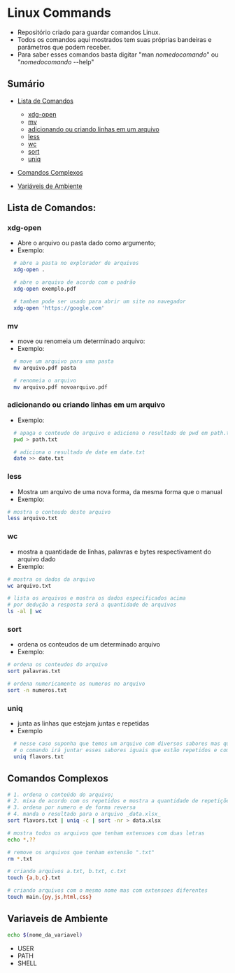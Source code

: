 # Linux Commands

- Repositório criado para guardar comandos Linux.
- Todos os comandos aqui mostrados tem suas próprias bandeiras e parâmetros que podem receber.
- Para saber esses comandos basta digitar "man _nomedocomando_" ou "_nomedocomando_ --help"

## Sumário

- [Lista de Comandos](#lista-de-comandos)

  - [xdg-open](#xdg-open)
  - [mv](#mv)
  - [adicionando ou criando linhas em um arquivo](#adicionando-ou-criando-linhas-em-um-arquivo)
  - [less](#less)
  - [wc](#wc)
  - [sort](#)
  - [uniq](#uniq)

- [Comandos Complexos](#comandos-complexos)
- [Variáveis de Ambiente](#variaveis-de-ambiente)

## Lista de Comandos:

### xdg-open

- Abre o arquivo ou pasta dado como argumento;
- Exemplo:

```bash
  # abre a pasta no explorador de arquivos
  xdg-open .

  # abre o arquivo de acordo com o padrão
  xdg-open exemplo.pdf

  # tambem pode ser usado para abrir um site no navegador
  xdg-open 'https://google.com'
```

### mv

- move ou renomeia um determinado arquivo:
- Exemplo:

```bash
  # move um arquivo para uma pasta
  mv arquivo.pdf pasta

  # renomeia o arquivo
  mv arquivo.pdf novoarquivo.pdf
```

### adicionando ou criando linhas em um arquivo

- Exemplo:

```bash
  # apaga o conteudo do arquivo e adiciona o resultado de pwd em path.txt
  pwd > path.txt

  # adiciona o resultado de date em date.txt
  date >> date.txt
```

### less

- Mostra um arquivo de uma nova forma, da mesma forma que o manual
- Exemplo:

```bash
# mostra o conteudo deste arquivo
less arquivo.txt
```

### wc

- mostra a quantidade de linhas, palavras e bytes respectivament do arquivo dado
- Exemplo:

```bash
# mostra os dados da arquivo
wc arquivo.txt

# lista os arquivos e mostra os dados especificados acima
# por dedução a resposta será a quantidade de arquivos
ls -al | wc
```

### sort

- ordena os conteudos de um determinado arquivo
- Exemplo:

```bash
# ordena os conteudos do arquivo
sort palavras.txt

# ordena numericamente os numeros no arquivo
sort -n numeros.txt
```

### uniq

- junta as linhas que estejam juntas e repetidas
- Exemplo

```bash
  # nesse caso suponha que temos um arquivo com diversos sabores mas que podem ser repetidos
  # o comando irá juntar esses sabores iguais que estão repetidos e compactar em apenas uma única linha
  uniq flavors.txt
```

## Comandos Complexos

```bash
# 1. ordena o conteúdo do arquivo;
# 2. mixa de acordo com os repetidos e mostra a quantidade de repetições;
# 3. ordena por numero e de forma reversa
# 4. manda o resultado para o arquivo _data.xlsx_
sort flavors.txt | uniq -c | sort -nr > data.xlsx

# mostra todos os arquivos que tenham extensoes com duas letras
echo *.??

# remove os arquivos que tenham extensão ".txt"
rm *.txt

# criando arquivos a.txt, b.txt, c.txt
touch {a,b,c}.txt

# criando arquivos com o mesmo nome mas com extensoes diferentes
touch main.{py,js,html,css}
```

## Variaveis de Ambiente

```bash
echo $(nome_da_variavel)
```

- USER
- PATH
- SHELL